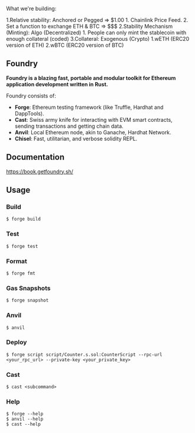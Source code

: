 What we're building:

1.Relative stability: Anchored or Pegged => $1.00
    1. Chainlink Price Feed.
    2. Set a function to exchange ETH & BTC => $$$
2.Stability Mechanism (Minting): Algo (Decentralized)
    1. People can only mint the stablecoin with enough collateral (coded)
3.Collateral: Exogenous (Crypto)
    1.wETH (ERC20 version of ETH)
    2.wBTC (ERC20 version of BTC)

## Foundry

**Foundry is a blazing fast, portable and modular toolkit for Ethereum application development written in Rust.**

Foundry consists of:

-   **Forge**: Ethereum testing framework (like Truffle, Hardhat and DappTools).
-   **Cast**: Swiss army knife for interacting with EVM smart contracts, sending transactions and getting chain data.
-   **Anvil**: Local Ethereum node, akin to Ganache, Hardhat Network.
-   **Chisel**: Fast, utilitarian, and verbose solidity REPL.

## Documentation

https://book.getfoundry.sh/

## Usage

### Build

```shell
$ forge build
```

### Test

```shell
$ forge test
```

### Format

```shell
$ forge fmt
```

### Gas Snapshots

```shell
$ forge snapshot
```

### Anvil

```shell
$ anvil
```

### Deploy

```shell
$ forge script script/Counter.s.sol:CounterScript --rpc-url <your_rpc_url> --private-key <your_private_key>
```

### Cast

```shell
$ cast <subcommand>
```

### Help

```shell
$ forge --help
$ anvil --help
$ cast --help
```

